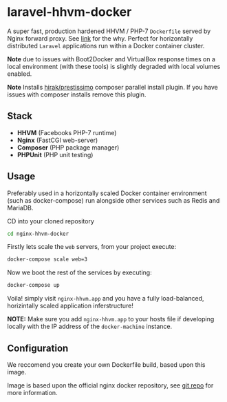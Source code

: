 # laravel-hhvm-docker

A super fast, production hardened HHVM / PHP-7 `Dockerfile` served by Nginx forward proxy. See [link](http://goo.gl/Adqu0i) for the why. Perfect for horizontally distributed `Laravel` applications run within a Docker container cluster.

**Note** due to issues with Boot2Docker and VirtualBox response times on a local environment (with these tools) is slightly degraded with local volumes enabled.

**Note** Installs [hirak/prestissimo](https://github.com/hirak/prestissimo) composer parallel install plugin. If you have issues with composer installs remove this plugin.

## Stack

* **HHVM** (Facebooks PHP-7 runtime)
* **Nginx** (FastCGI web-server)
* **Composer** (PHP package manager)
* **PHPUnit** (PHP unit testing)

## Usage

Preferably used in a horizontally scaled Docker container environment (such as docker-compose) run alongside other services such as Redis and MariaDB.

CD into your cloned repository

````Bash
cd nginx-hhvm-docker
````

Firstly lets scale the `web` servers, from your project execute:

````Bash
docker-compose scale web=3
````

Now we boot the rest of the services by executing:

````Bash
docker-compose up
````

Voila! simply visit `nginx-hhvm.app` and you have a fully load-balanced, horizintally scaled application inferstructure!

**NOTE:** Make sure you add `nginx-hhvm.app` to your hosts file if developing locally with the IP address of the `docker-machine` instance.

## Configuration

We reccomend you create your own Dockerfile build, based upon this image.

Image is based upon the official nginx docker repository, see [git repo](https://github.com/nginxinc/docker-nginx) for more information.
